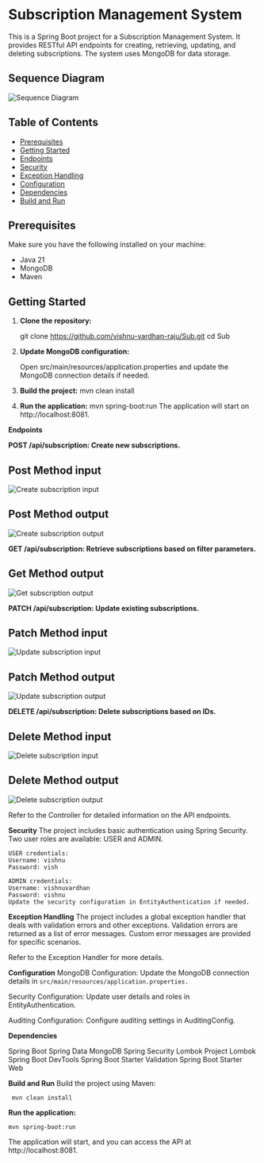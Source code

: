 # Subscription Management System

This is a Spring Boot project for a Subscription Management System. It provides RESTful API endpoints for creating, retrieving, updating, and deleting subscriptions. The system uses MongoDB for data storage.

## Sequence Diagram

![Sequence Diagram](Images\Sequence_Diagram.png)

## Table of Contents

- [Prerequisites](#prerequisites)
- [Getting Started](#getting-started)
- [Endpoints](#endpoints)
- [Security](#security)
- [Exception Handling](#exception-handling)
- [Configuration](#configuration)
- [Dependencies](#dependencies)
- [Build and Run](#build-and-run)

## Prerequisites

Make sure you have the following installed on your machine:

- Java 21
- MongoDB
- Maven

## Getting Started

1. **Clone the repository:**

   git clone https://github.com/vishnu-vardhan-raju/Sub.git
   cd Sub

2. **Update MongoDB configuration:**

   Open src/main/resources/application.properties and update the MongoDB connection details if needed.

3. **Build the project:**
   mvn clean install

4. **Run the application:**
   mvn spring-boot:run
   The application will start on http://localhost:8081.

**Endpoints**

**POST /api/subscription: Create new subscriptions.**

## Post Method input
![Create subscription input](Images\Post_Input.png)

## Post Method output
![Create subscription output](Images\Post_output.png)


**GET /api/subscription: Retrieve subscriptions based on filter parameters.**

## Get Method output
![Get subscription output](Images\Get_output.png)

**PATCH /api/subscription: Update existing subscriptions.**

## Patch Method input
![Update subscription input](Images\Patch_input.png)

## Patch Method output
![Update subscription output](Images\Patch_output.png)

**DELETE /api/subscription: Delete subscriptions based on IDs.**

## Delete Method input
![Delete subscription input](Images\Delete_input.png)

## Delete Method output
![Delete subscription output](Images\Delete_output.png)


Refer to the Controller for detailed information on the API endpoints.

**Security**
The project includes basic authentication using Spring Security. Two user roles are available: USER and ADMIN.

    USER credentials:
    Username: vishnu
    Password: vish

    ADMIN credentials:
    Username: vishnuvardhan
    Password: vishnu
    Update the security configuration in EntityAuthentication if needed.

**Exception Handling**
The project includes a global exception handler that deals with validation errors and other exceptions. Validation errors are returned as a list of error messages. Custom error messages are provided for specific scenarios.

   Refer to the Exception Handler for more details.

**Configuration**
MongoDB Configuration: Update the MongoDB connection details in `src/main/resources/application.properties.`

Security Configuration: Update user details and roles in EntityAuthentication.

Auditing Configuration: Configure auditing settings in AuditingConfig.

**Dependencies**

Spring Boot
Spring Data MongoDB
Spring Security
Lombok
Project Lombok
Spring Boot DevTools
Spring Boot Starter Validation
Spring Boot Starter Web

**Build and Run**
Build the project using Maven:

     mvn clean install


**Run the application:**
   
    mvn spring-boot:run

The application will start, and you can access the API at http://localhost:8081.
